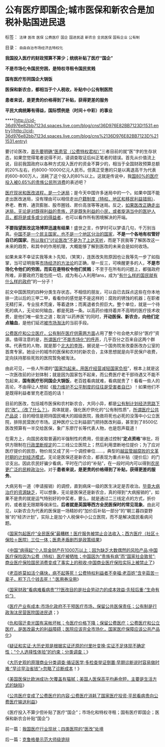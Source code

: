 # 公有医疗即国企;城市医保和新农合是加税补贴国进民退

标签： `法律` `医改` `医保` `公费医疗` `国企` `国进民退` `新农合` `全民医保` `国有企业` `公有制` 

目录： `自由自治市场经济去特权化`

**我国投入医疗的财政预算不算少；统统补贴了医疗“国企”**

**不是市场化令国民穷困，是特权寻租令国民贫贱**

**国有医疗形同国企大锅饭**

**医保和新农合，都相当于个人税收，补贴中小公有制医院**

**患者来说，是更贵的价格得到了补贴，获得更差的服务**

**平民大病统筹有得益，国际惯例是（时间＋中彩）的事业**

****[http://cid-36d976e82bb7123d.spaces.live.com/blog/cns!36D976E82BB7123D!1531.entry](http://cid-36d976e82bb7123d.spaces.live.com/blog/cns%2136D976E82BB7123D%211531.entry)

要讨论医改，[首先要明确“医患官（公费特权君权）”](../../../2010/7/14/公有制寻租不是“市场化”；医疗市场化有税后公共医保.md)三者目前的就“医”字的生存状态，如果您觉得笔者说得不对，请调查取证后纠正笔者的错误。首先从价值流上说，目前我国政府以各种方式投入医疗的资金不算少的，相当于全国财政预算总额的20%左右，约8000-10000亿元人民币。但真正受惠的只是以离退高干为代表的600-800万人，消耗了这个投入的80%以上。这就是传说中，我[国80%的医疗投入被0.65%的贵族公民所消费](http://blog.sina.com.cn/s/blog_5563a64d0100e39c.html)的表述吧？

[医疗现状和医改进程，是一个迷局](../../../2010/7/14/公有制寻租不是“市场化”；医疗市场化有税后公共医保.md)；是今天中国许多迷局中的一个。如果中国不能走出医改迷局，没有理由可以相信走出[户籍制度（特权、地区和移民利益错局）](../../../2010/6/29/地区自治是天然的“多党制”和集会结社的天赋权力.md)、养老、教育、通货膨胀、股市圈钱、房价高涨等等迷局。反之，[如果医改正确走出迷局，无论是对既得利益的贵族，还是既失利益的小民，或者旋涡当中的医护人员，都将是或多或少的得益者](../../../2010/7/13/百姓“积下几个钱去死！”不如“短两星期命活个痛快”.md)，也可以看作所有困境解决的开端。



**不要指望医改这场博羿迅速有结果**！盛世之言，作梦时可以梦语几句，千万别当真。[中国不是一个民主国家，也不是一个地区分治的国家](../../../2010/5/14/用民主要求政府也要用民主约束自已.md)，**不是一个各地有权管好自已的国家**。[所以我们“讨论医改”不是为了上达天听](../../../2009/12/8/为神写文章的中国文人和中国的科学.md)，而是下民我等了解医改这一未来的趋势，和其中的作用机理，大概能够了解到医改的未来会是如何收场。

如果未来不幸证实我等未卜先知，（笑笑），连医改失败原因也让我等先一步了如指掌，当可证明我等[市场经济的方法论](../../../2010/1/21/三种现代经济学体系和经济学的科学实证源.md)的正确，举一反三，可唤醒更多的人，**不是市场化令他们的穷困，而实在是特权令他们贫贱**；不至于在所有的问题上，都强政府所难，非要政府万能包揽一切，成为有心人利用fans，成为“[有什么样的国民就有什么样的政府](../../../2009/12/31/有什么样的文化，就有什么样的国民.md)”的一分子！

前文中国医院的四种分类生存状态，不相信的朋友，可以自已去踩点这些在你本地排一流以后的三甲二甲，看看你的感觉是不是这样的：腐败的锈蚀的机器；在职者无精打采，专业技术荒废，等着退休；而离退者负担巨大。整个单位，就是一个待死的病人，无论如何输血，都是死路一条。以高药价维持着并不高明的医疗技术收费，是他们唯一偷生之道；取消“以药养医”的同时，**开动医保、新农合，向他们定点输血**，是他们延迟[被市场淘汰](http://darthvad.blog.sohu.com/132380995.html)的当前手段。

[公费医疗和公立医疗，公有制在医疗供需两方面](../../../2010/7/14/公费医疗和公立医疗是医改巨障.md)占用了整个社会绝大部分“医疗”资源。值得注意的是，[所谓医疗“不能市场化”的呼声](../../../2010/7/14/公有制寻租不是“市场化”；医疗市场化有税后公共医保.md)，几乎百分之百来自这两个群体。代表性的人物，就是那个[北大的李玲](../../../2007/11/24/评李玲医改：混乱的政府责任，混淆的行业角色.md)，据说是一个国务院发改委医改办公室的首席专家。她设计的城市的医保和农村的新农合，主体思想就是向平民保户收费，定向扶持那些死败的医院暂免被淘汰。

由此可见，一些人所谓的“[国家包起来，用医疗经营减轻国家负担](../../../2010/7/14/大历史观之分类调查；循证医学“早诊早治省钱”是科幻.md)”，根本上就是这一次医改前的计划体制；就是因为国家包不起来，而公费医疗老干部待遇又不能不包起来，**国有医疗形同国企大锅饭**，老百姓看病就难，看病就贵了！看看一些人的高论，不由得让人想起《[极力维护不公平制度的往往是受害者自已](../../../2008/10/16/极力维护不公平制度的是受害者自已.md)》！如果他们不是既得利益者冒充老百姓的话！

目前的医改，包括城市医保和农村新农合，大同小异，都是[公有制计划经济思路下的“改”。（改了什么？）](../../../2009/8/14/计划经济的划拨是寻租腐败之源.md)。具体就是，强化医疗供化的“公有制性质”，[所谓医疗公共产品说](../../../2010/7/12/“医疗是公共产品说”极其荒唐；医疗不是公共产品.md)；目的相信是把持国民哺大的超级医院，挽救将死也必死的没落中小公立医院，排除民营医疗市场。这种医疗公立利益部门把持医改利益，甚至到了8500亿医改预算有一半交给医保，象广东廖厅长等代表人物，也是怨声载道！

在需方上，向国民收取普遍的半强制性的费用，但是通过控制“**定点资格**”审批，将供方限制在[行政垄断规定](../../../2010/2/28/行政垄断的专营权与黑社会腐败的关系.md)的二三线公立医院上；然后利用垄断地位提价；为了应对医疗提价的民怨，物价局又成了另一个调控单位……，典型的[越监管越腐败的文革时期的计划经济模式](../../../2009/8/2/行政监管无法减少腐败，无法控制特权最大化定律.md)。无论是医保还是新农合，都表现为重点补贴（提价后）的门诊支出。因此农民好骗少看病，平时在门诊的“补贴”，在一段时间内可以得到[农民更广泛的民粹政治分](../../../2010/7/12/“医疗是公共产品”等于“医疗是特权待遇”.md)。对于**患者来说，是更贵的价格得到了补贴，获得更差的服务**。

大病另有一道（申请报销）的调控，直到病床一级的医生决定是否收治。[毕竟大病治疗的资源缺乏](../../../2010/7/14/公有制寻租不是“市场化”；医疗市场化有税后公共医保.md)，可以想象，无论是医保还是新农合，真的得到“大病报销的”，如果不是贵的就是运气特别好的中奖者，要么，就是通过二三线定点的方式，折价的，或者是无限期等侯床位。**后者就是英国等西方全民医保时的常见现象**。由此可见，以新农合为代表的医保是一场精妙的“加价后补贴一部分”的“朝三暮四耍野猴”的“经济计划”，实际上是加个人税保中小公立医院，而不是解决国民看病问题。

《[国家包起医疗“全民医保”最糟糕！医疗服务被禁止合法收入；西方医疗（社区＋保险＋医院）三位一体；医患矛盾剧烈是政策结果](../../../2010/7/13/医疗被黑暗！西方医疗（社区＋保险＋医院）；医患矛盾.md)》

《[中国“病得起”个人现金财产在1000万以上；因为缺乏大数偶然的风险产品;中国医疗保险因为公费（特权）医疗被牺牲；中国因为“贵族有病”而“国家社会致贫”;商业医疗保险国民消费变成了事实上的税收;中国商业医疗保险实际上被禁止了](../../../2010/7/13/中国“病得起”个人现金财产需1000万以上.md)》

《[老百姓莫如活个痛快，病不起等死！公费特权利益者不幸福;老百姓“含辛茹苦一辈子，积下几个钱去死！”;医用券没用](../../../2010/7/13/百姓“积下几个钱去死！”不如“短两星期命活个痛快”.md)》

《[国家财政“看病难看病贵”??医改目的是社会劳动力的成本效益;先轻后重;“生命有价”》](../../../2010/7/14/生命健康皆有价；医改不能为了“看病难看病贵”.md)

《[医疗产业有成本;市场化政府不干预医疗市场，保留公共医保责任；公有制是行政淘汰民营医院国进民退](../../../2010/7/14/公有制寻租不是“市场化”；医疗市场化有税后公共医保.md)；》

《[仇和宿迁卖光国有呆帐坏帐；令医疗价格下降；保留公费医疗；公费医疗和公立医疗，是医改最大的利益障碍；医院应该完全市场化，国家医疗保障应该公共产品化](../../../2010/7/14/公费医疗和公立医疗是医改巨障.md)》

《[疑证和实证;大历史观是根据实证还原的付里叶变换;实证不足体现不确定性；“个人选择性体验”的约束；分类调查；](../../../2010/7/14/大历史观，付里叶变换的采样之疑证和实证.md)》

《[大历史观的原理商业分类调查;循证医学;多检查举证倒置;早期诊断说时容易做时难;“早诊早治省钱”>忽略了诊断成本](../../../2010/7/14/大历史观之分类调查；循证医学“早诊早治省钱”是科幻.md)！》

《[美国医保比欧洲成功;欠覆盖有猫腻；美国人医保高平均寿命短，主要是生活方式的缺陷](../../../2010/7/15/美国医保挺成功，为什么要改？.md)》

《[公共医疗变成了公费医疗的内容;公费医疗消耗了国家医疗投资;平民看病贵向公费医疗输送利益](../../../2010/7/15/我国医疗行业现状；四类医院的“医改”处境.md)》

《医疗投入不算少但补贴了医疗“国企”；市场化和特权寻租；国有医疗即国企；医保和新农合补贴“国企”》

前一篇：[我国医疗行业现状；四类医院的“医改”处境](../../../2010/7/15/我国医疗行业现状；四类医院的“医改”处境.md)

后一篇：[克鲁格曼示范大师级诡辩](../../../2010/7/16/克鲁格曼示范大师级诡辩.md)